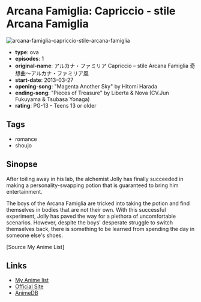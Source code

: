 # Arcana Famiglia: Capriccio - stile Arcana Famiglia

![arcana-famiglia-capriccio-stile-arcana-famiglia](https://cdn.myanimelist.net/images/anime/10/41819.jpg)

-   **type**: ova
-   **episodes**: 1
-   **original-name**: アルカナ・ファミリア Capriccio – stile Arcana Famiglia 奇想曲～アルカナ・ファミリア風
-   **start-date**: 2013-03-27
-   **opening-song**: "Magenta Another Sky" by Hitomi Harada
-   **ending-song**: "Pieces of Treasure" by Liberta & Nova (CV.Jun Fukuyama & Tsubasa Yonaga)
-   **rating**: PG-13 - Teens 13 or older

## Tags

-   romance
-   shoujo

## Sinopse

After toiling away in his lab, the alchemist Jolly has finally succeeded in making a personality-swapping potion that is guaranteed to bring him entertainment.

The boys of the Arcana Famiglia are tricked into taking the potion and find themselves in bodies that are not their own. With this successful experiment, Jolly has paved the way for a plethora of uncomfortable scenarios. However, despite the boys' desperate struggle to switch themselves back, there is something to be learned from spending the day in someone else's shoes.

[Source My Anime List]

## Links

-   [My Anime list](https://myanimelist.net/anime/15411/Arcana_Famiglia__Capriccio_-_stile_Arcana_Famiglia)
-   [Official Site](http://arcanafamiglia.com/news/2012/09/02/1.html)
-   [AnimeDB](http://anidb.info/perl-bin/animedb.pl?show=anime&aid=8971)
